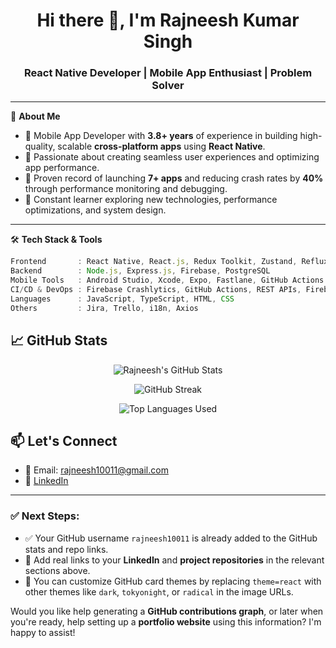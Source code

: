 <h1 align="center">Hi there 👋, I'm Rajneesh Kumar Singh</h1>
<h3 align="center">React Native Developer | Mobile App Enthusiast | Problem Solver</h3>

---

🎯 **About Me**

- 🔧 Mobile App Developer with **3.8+ years** of experience in building high-quality, scalable **cross-platform apps** using **React Native**.
- 📱 Passionate about creating seamless user experiences and optimizing app performance.
- 🚀 Proven record of launching **7+ apps** and reducing crash rates by **40%** through performance monitoring and debugging.
- 🧠 Constant learner exploring new technologies, performance optimizations, and system design.

---

🛠️ **Tech Stack & Tools**

```js
Frontend       : React Native, React.js, Redux Toolkit, Zustand, Reflux, React Navigation  
Backend        : Node.js, Express.js, Firebase, PostgreSQL  
Mobile Tools   : Android Studio, Xcode, Expo, Fastlane, GitHub Actions  
CI/CD & DevOps : Firebase Crashlytics, GitHub Actions, REST APIs, Firebase Dynamic Links  
Languages      : JavaScript, TypeScript, HTML, CSS  
Others         : Jira, Trello, i18n, Axios
```

## 📈 GitHub Stats

<p align="center">
  <img src="https://github-readme-stats.vercel.app/api?username=rajneesh10011&show_icons=true&theme=react&count_private=true" alt="Rajneesh's GitHub Stats" />
</p>

<p align="center">
  <img src="https://github-readme-streak-stats.herokuapp.com/?user=rajneesh10011&theme=react" alt="GitHub Streak" />
</p>


<p align="center">
  <img src="https://github-readme-stats.vercel.app/api/top-langs/?username=rajneesh10011&layout=compact&theme=react" alt="Top Languages Used" />
</p>

## 📫 Let's Connect

- 📧 Email: [rajneesh10011@gmail.com](mailto:rajneesh10011@gmail.com)  
- 💼 [LinkedIn](https://www.linkedin.com/in/rajneesh19/)


---

### ✅ Next Steps:

- ✅ Your GitHub username `rajneesh10011` is already added to the GitHub stats and repo links.
- 🔗 Add real links to your **LinkedIn** and **project repositories** in the relevant sections above.
- 🎨 You can customize GitHub card themes by replacing `theme=react` with other themes like `dark`, `tokyonight`, or `radical` in the image URLs.

Would you like help generating a **GitHub contributions graph**, or later when you're ready, help setting up a **portfolio website** using this information? I'm happy to assist!

